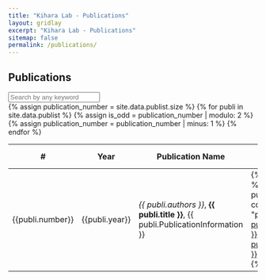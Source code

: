 ```yaml
---
title: "Kihara Lab - Publications"
layout: gridlay
excerpt: "Kihara Lab - Publications"
sitemap: false
permalink: /publications/
---
```


Publications
------------
<div class="col">
  <div class="input-group">
  <input id="search_table" onkeyup="filterTable()" type="search" class="form-control" placeholder="Search by any keyword" />
  </div>
  <table id="publication_table" class="table table-striped table-hover">
      <thead class="thead-light">
          <tr>
              <th scope="col">#</th>
              <th scope="col">Year</th>
              <th scope="col">Publication Name</th>
              <th scope="col"></th>
              <th scope="col"></th>
              <th scope="col">Relevant Links</th>
          </tr>
      </thead>
      <tbody>
          {% assign publication_number = site.data.publist.size %}
          {% for publi in site.data.publist %}
              {% assign is_odd = publication_number | modulo: 2 %}
              <tr>
                  <td class="col">
                      {{publi.number}}
                  </td>
                  <td class="col">
                      {{publi.year}}
                  </td>
                  <td class="col">
                      <em>{{ publi.authors }}</em>, <b>{{ publi.title }}</b>, {{ publi.PublicationInformation }}
                  </td>
                  <td class="col">
                  {% if publi.link %}
                      {% if publi.link.url contains "paper/" %}
                        <a class="btn btn-primary" href="{{ site.url }}{{ site.baseurl }}/{{ publi.link.url }}">{{ publi.link.display }}</a>
                      {% else %}
                        <a class="btn btn-primary" href="{{ publi.link.url }}">{{ publi.link.display }}</a>
                      {% endif %}
                  {% endif %}
                  </td>
                  <td class="col">
                  {% if publi.abstract %}
                    <a class="btn btn-primary" href="{{ publi.abstract.url }}">{{ publi.abstract.display }}</a>
                  {% endif %}
                  </td>
                  <td class="col">
                    {% for link in publi.links %}
                      <a href="{{ link.url }}">{{ link.display }}</a> <br>
                    {% endfor %}
                  </td>
              </tr>
              {% assign publication_number = publication_number | minus: 1 %}
          {% endfor %}
      </tbody>
  </table>
</div>

<script>
function filterTable() {
  var input, filter, table, tr, td, i, txtValue;
  input = document.getElementById("search_table");
  filter = input.value.toUpperCase();
  table = document.getElementById("publication_table");
  tr = table.getElementsByTagName("tr");
  for (i = 0; i < tr.length; i++) {
    td = tr[i].getElementsByTagName("td")[1];
    if (td) {
      txtValue = td.textContent || td.innerText;
      if (txtValue.toUpperCase().indexOf(filter) > -1) {
        tr[i].style.display = "";
      } else {
        tr[i].style.display = "none";
      }
    } 
    td = tr[i].getElementsByTagName("td")[2];
    if (td) {
      txtValue = td.textContent || td.innerText;
      if (txtValue.toUpperCase().indexOf(filter) > -1) {
        tr[i].style.display = "";
      } else {
        tr[i].style.display = "none";
      }
    }           
  }
}
</script>